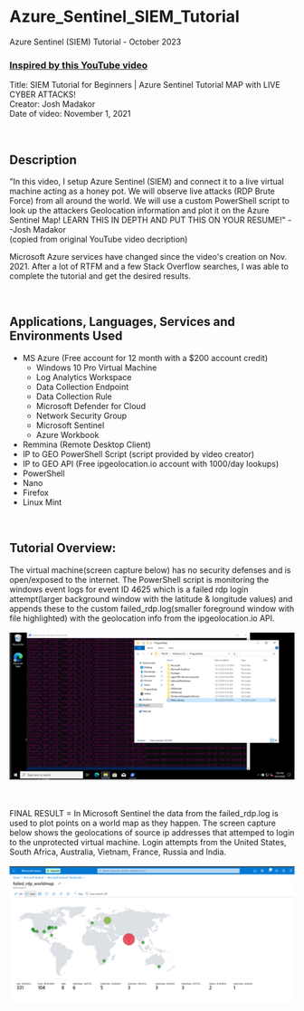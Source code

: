 # Azure_Sentinel_SIEM_Tutorial

Azure Sentinel (SIEM) Tutorial - October 2023

 ### [Inspired by this YouTube video](https://www.youtube.com/watch?v=RoZeVbbZ0o0)
 Title:  SIEM Tutorial for Beginners | Azure Sentinel Tutorial MAP with LIVE CYBER ATTACKS!<br>
 Creator: Josh Madakor<br>
 Date of video: November 1, 2021
 
<br>
<h2>Description</h2>

"In this video, I setup Azure Sentinel (SIEM) and connect it to a live virtual machine acting as a honey pot. We will observe live attacks (RDP Brute Force) from all around the world. We will use a custom PowerShell script to look up the attackers Geolocation information and plot it on the Azure Sentinel Map! LEARN THIS IN DEPTH AND PUT THIS ON YOUR RESUME!" --Josh Madakor<br/>
(copied from original YouTube video decription)

Microsoft Azure services have changed since the video's creation on Nov. 2021. After a lot of RTFM and a few Stack Overflow searches, I was able to complete the tutorial and get the desired results.

<br>
<h2>Applications, Languages, Services and Environments Used</h2>

- MS Azure (Free account for 12 month with a $200 account credit)
    - Windows 10 Pro Virtual Machine
    - Log Analytics Workspace    
    - Data Collection Endpoint
    - Data Collection Rule
    - Microsoft Defender for Cloud
    - Network Security Group
    - Microsoft Sentinel
    - Azure Workbook
- Remmina (Remote Desktop Client)
- IP to GEO PowerShell Script (script provided by video creator)
- IP to GEO API (Free ipgeolocation.io account with 1000/day lookups)
- PowerShell
- Nano
- Firefox
- Linux Mint

<br>
<h2>Tutorial Overview:</h2>

<p align="left">
 
The virtual machine(screen capture below) has no security defenses and is open/exposed to the internet. The PowerShell script is monitoring the windows event logs for event ID 4625 which is a failed rdp login attempt(larger background window with the latitude & longitude values) and appends these to the custom failed_rdp.log(smaller foreground window with file highlighted) with the geolocation info from the ipgeolocation.io API. <br>
<br>
<img src="/images/win10vm.png" alt="win10vm_screenshot"/>
<br>
<br>
<br>



 
FINAL RESULT = In Microsoft Sentinel the data from the failed_rdp.log is used to plot points on a world map as they happen. The screen capture below shows the geolocations of source ip addresses that attemped to login to the unprotected virtual machine. Login attempts from the United States, South Africa, Australia, Vietnam, France, Russia and India.<br> 
<br>
<img src="/images/world_map.png" alt="world_map_screenshot"/>
<br>
<br>
<br>

</p>
